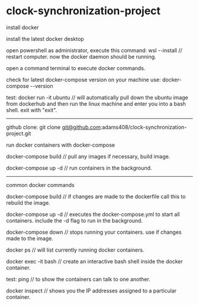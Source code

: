 # clock-synchronization-project

install docker

install the latest docker desktop

open powershell as administrator, execute this command: wsl --install // restart computer. now the docker daemon should be running.

open a command terminal to execute docker commands.

check for latest docker-compose version on your machine use: docker-compose --version

test: docker run -it ubuntu // will automatically pull down the ubuntu image from dockerhub and then run the linux machine and enter you into a bash shell. exit with "exit".

---

github clone: git clone git@github.com:adams408/clock-synchronization-project.git

run docker containers with docker-compose

docker-compose build // pull any images if necessary, build image.

docker-compose up -d // run containers in the background.

---

common docker commands

docker-compose build // if changes are made to the dockerfile call this to rebuild the image.

docker-compose up -d // executes the docker-compose.yml to start all containers. include the -d flag to run in the background.

docker-compose down // stops running your containers. use if changes made to the image.

docker ps // will list currently running docker containers.

docker exec -it <CONTAINER NAME> bash // create an interactive bash shell inside the docker container.

test: ping <IPAddress OF ANOTHER CONTAINER> // to show the containers can talk to one another.

docker inspect <CONTAINER NAME> // shows you the IP addresses assigned to a particular container.

